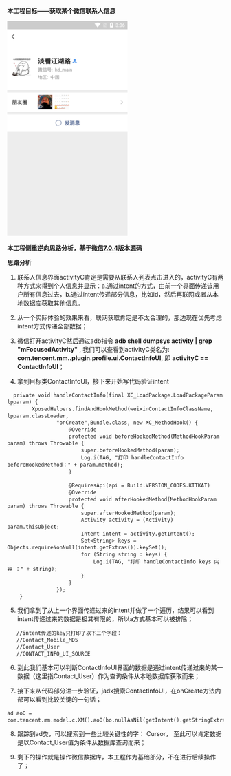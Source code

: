 **本工程目标——获取某个微信联系人信息**

<img src="image/contact.png" width="280px" height="500px"/>

**本工程侧重逆向思路分析，基于[微信7.0.4版本源码](../../docs/weixin_7.0.4_source)**

**思路分析**

1. 联系人信息界面activityC肯定是需要从联系人列表点击进入的，activityC有两种方式来得到个人信息并显示：a.通过intent的方式，由前一个界面传递该用户所有信息过去，b.通过intent传递部分信息，比如id，然后再联网或者从本地数据库获取其他信息。

2. 从一个实际体验的效果来看，联网获取肯定是不太合理的，那边现在优先考虑intent方式传递全部数据；

3. 微信打开activityC然后通过adb指令 **adb shell dumpsys activity | grep "mFocusedActivity"** , 我们可以查看到activityC类名为: **com.tencent.mm..plugin.profile.ui.ContactInfoUI**, 即 **activityC == ContactInfoUI**；

4. 拿到目标类ContactInfoUI，接下来开始写代码验证intent

```
  private void handleContactInfo(final XC_LoadPackage.LoadPackageParam lpparam) {
        XposedHelpers.findAndHookMethod(weixinContactInfoClassName, lpparam.classLoader,
                "onCreate",Bundle.class, new XC_MethodHook() {
                    @Override
                    protected void beforeHookedMethod(MethodHookParam param) throws Throwable {
                        super.beforeHookedMethod(param);
                        Log.i(TAG, "打印 handleContactInfo beforeHookedMethod：" + param.method);
                    }

                    @RequiresApi(api = Build.VERSION_CODES.KITKAT)
                    @Override
                    protected void afterHookedMethod(MethodHookParam param) throws Throwable {
                        super.afterHookedMethod(param);
                        Activity activity = (Activity) param.thisObject;
                        Intent intent = activity.getIntent();
                        Set<String> keys = Objects.requireNonNull(intent.getExtras()).keySet();
                        for (String string : keys) {
                            Log.i(TAG, "打印 handleContactInfo keys 内容 ：" + string);
                        }
                    }
                });
    }
```

5. 我们拿到了从上一个界面传递过来的intent并做了一个遍历，结果可以看到intent传递过来的数据是极其有限的，所以a方式基本可以被排除；

```
   //intent传递的key只打印了以下三个字段：
   //Contact_Mobile_MD5  
   //Contact_User  
   //CONTACT_INFO_UI_SOURCE  
```

6. 到此我们基本可以判断ContactInfoUI界面的数据是通过intent传递过来的某一数据（这里指Contact_User）作为查询条件从本地数据库获取而来；

7. 接下来从代码部分进一步验证，jadx搜索ContactInfoUI，在onCreate方法内部可以看到比较关键的一句话；

```
ad aoO = com.tencent.mm.model.c.XM().aoO(bo.nullAsNil(getIntent().getStringExtra("Contact_User")));
```

8. 跟踪到ad类，可以搜索到一些比较关键性的字： Cursor， 至此可以肯定数据是以Contact_User值为条件从数据库查询而来；

9. 剩下的操作就是操作微信数据库，本工程作为基础部分，不在进行后续操作了；




